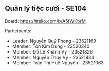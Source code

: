 ## Quản lý tiệc cưới - SE104


Board: https://trello.com/b/A5fWKbrM 



Participants:
- Leader: Nguyễn Quý Phong - 23521169
- Member: Tôn Kim Dung - 23520340
- Member: Đỗ Lê Khánh Vy - 23521826
- Member: Nguyễn Thúy Vy - 23521834
- Member: Trần Thị Huệ Nguyên - 23521063
